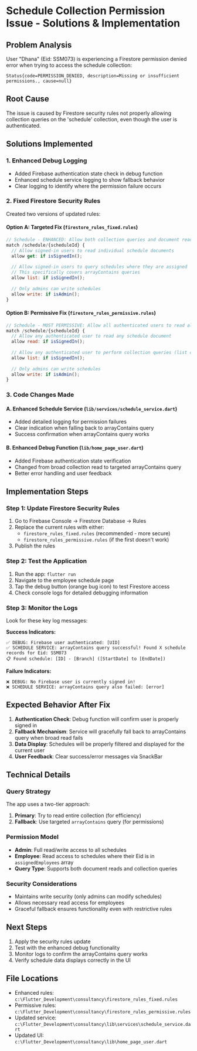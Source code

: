 # Schedule Collection Permission Issue - Solutions & Implementation

## Problem Analysis
User "Dhana" (Eid: SSM073) is experiencing a Firestore permission denied error when trying to access the schedule collection:
```
Status{code=PERMISSION_DENIED, description=Missing or insufficient permissions., cause=null}
```

## Root Cause
The issue is caused by Firestore security rules not properly allowing collection queries on the 'schedule' collection, even though the user is authenticated.

## Solutions Implemented

### 1. Enhanced Debug Logging
- Added Firebase authentication state check in debug function
- Enhanced schedule service logging to show fallback behavior
- Clear logging to identify where the permission failure occurs

### 2. Fixed Firestore Security Rules
Created two versions of updated rules:

#### Option A: Targeted Fix (`firestore_rules_fixed.rules`)
```javascript
// Schedule - ENHANCED: Allow both collection queries and document reads for employees
match /schedule/{scheduleId} {
  // Allow signed-in users to read individual schedule documents
  allow get: if isSignedIn();
  
  // Allow signed-in users to query schedules where they are assigned
  // This specifically covers arrayContains queries
  allow list: if isSignedIn();
  
  // Only admins can write schedules
  allow write: if isAdmin();
}
```

#### Option B: Permissive Fix (`firestore_rules_permissive.rules`)
```javascript
// Schedule - MOST PERMISSIVE: Allow all authenticated users to read all schedules
match /schedule/{scheduleId} {
  // Allow any authenticated user to read any schedule document
  allow read: if isSignedIn();
  
  // Allow any authenticated user to perform collection queries (list operations)
  allow list: if isSignedIn();
  
  // Only admins can write schedules
  allow write: if isAdmin();
}
```

### 3. Code Changes Made

#### A. Enhanced Schedule Service (`lib/services/schedule_service.dart`)
- Added detailed logging for permission failures
- Clear indication when falling back to arrayContains query
- Success confirmation when arrayContains query works

#### B. Enhanced Debug Function (`lib/home_page_user.dart`)
- Added Firebase authentication state verification
- Changed from broad collection read to targeted arrayContains query
- Better error handling and user feedback

## Implementation Steps

### Step 1: Update Firestore Security Rules
1. Go to Firebase Console → Firestore Database → Rules
2. Replace the current rules with either:
   - `firestore_rules_fixed.rules` (recommended - more secure)
   - `firestore_rules_permissive.rules` (if the first doesn't work)
3. Publish the rules

### Step 2: Test the Application
1. Run the app: `flutter run`
2. Navigate to the employee schedule page
3. Tap the debug button (orange bug icon) to test Firestore access
4. Check console logs for detailed debugging information

### Step 3: Monitor the Logs
Look for these key log messages:

**Success Indicators:**
```
✅ DEBUG: Firebase user authenticated: [UID]
✅ SCHEDULE SERVICE: arrayContains query successful! Found X schedule records for Eid: SSM073
📋 Found schedule: [ID] - [Branch] ([StartDate] to [EndDate])
```

**Failure Indicators:**
```
❌ DEBUG: No Firebase user is currently signed in!
❌ SCHEDULE SERVICE: arrayContains query also failed: [error]
```

## Expected Behavior After Fix

1. **Authentication Check**: Debug function will confirm user is properly signed in
2. **Fallback Mechanism**: Service will gracefully fall back to arrayContains query when broad read fails
3. **Data Display**: Schedules will be properly filtered and displayed for the current user
4. **User Feedback**: Clear success/error messages via SnackBar

## Technical Details

### Query Strategy
The app uses a two-tier approach:
1. **Primary**: Try to read entire collection (for efficiency)
2. **Fallback**: Use targeted `arrayContains` query (for permissions)

### Permission Model
- **Admin**: Full read/write access to all schedules
- **Employee**: Read access to schedules where their Eid is in `assignedEmployees` array
- **Query Type**: Supports both document reads and collection queries

### Security Considerations
- Maintains write security (only admins can modify schedules)
- Allows necessary read access for employees
- Graceful fallback ensures functionality even with restrictive rules

## Next Steps
1. Apply the security rules update
2. Test with the enhanced debug functionality
3. Monitor logs to confirm the arrayContains query works
4. Verify schedule data displays correctly in the UI

## File Locations
- Enhanced rules: `c:\Flutter_Development\consultancy\firestore_rules_fixed.rules`
- Permissive rules: `c:\Flutter_Development\consultancy\firestore_rules_permissive.rules`
- Updated service: `c:\Flutter_Development\consultancy\lib\services\schedule_service.dart`
- Updated UI: `c:\Flutter_Development\consultancy\lib\home_page_user.dart`
